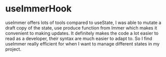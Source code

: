 # useImmerHook
 useImmer offers lots of tools compared to useState, I was able to mutate a draft copy of the state, use produce function from Immer which makes it convenient to making updates. It definitely makes the code a lot easier to read as a developer, their syntax are much easier to adapt to. So I find useImmer really efficient for when I want to manage different states in my project.
